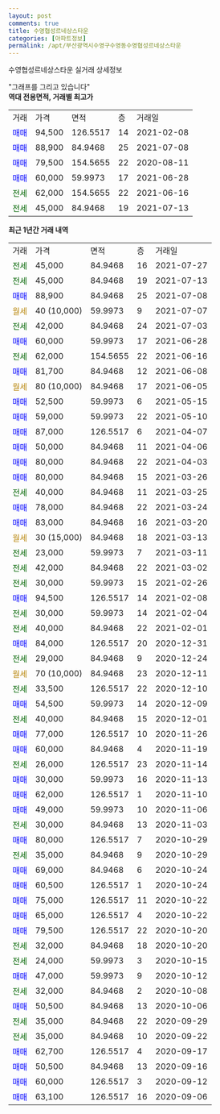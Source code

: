```yaml
---
layout: post
comments: true
title: 수영협성르네상스타운
categories: [아파트정보]
permalink: /apt/부산광역시수영구수영동수영협성르네상스타운
---
```


수영협성르네상스타운 실거래 상세정보

<script type="text/javascript">
  google.charts.load('current', {'packages':['line', 'corechart']});
  google.charts.setOnLoadCallback(drawChart);

  function drawChart() {
    var data = new google.visualization.DataTable();
    data.addColumn('date', '거래일');
    data.addColumn('number', "매매");
    data.addColumn('number', "전세");
    data.addColumn('number', "전매");

    data.addRows([[new Date(Date.parse("2021-07-27")), null, 45000, null], [new Date(Date.parse("2021-07-13")), null, 45000, null], [new Date(Date.parse("2021-07-08")), 88900, null, null], [new Date(Date.parse("2021-07-07")), null, null, null], [new Date(Date.parse("2021-07-03")), null, 42000, null], [new Date(Date.parse("2021-06-28")), 60000, null, null], [new Date(Date.parse("2021-06-16")), null, 62000, null], [new Date(Date.parse("2021-06-08")), 81700, null, null], [new Date(Date.parse("2021-06-05")), null, null, null], [new Date(Date.parse("2021-05-15")), 52500, null, null], [new Date(Date.parse("2021-05-10")), 59000, null, null], [new Date(Date.parse("2021-04-07")), 87000, null, null], [new Date(Date.parse("2021-04-06")), 50000, null, null], [new Date(Date.parse("2021-04-03")), 80000, null, null], [new Date(Date.parse("2021-03-26")), 80000, null, null], [new Date(Date.parse("2021-03-25")), null, 40000, null], [new Date(Date.parse("2021-03-24")), 78000, null, null], [new Date(Date.parse("2021-03-20")), 83000, null, null], [new Date(Date.parse("2021-03-13")), null, null, null], [new Date(Date.parse("2021-03-11")), null, 23000, null], [new Date(Date.parse("2021-03-02")), null, 42000, null], [new Date(Date.parse("2021-02-26")), null, 30000, null], [new Date(Date.parse("2021-02-08")), 94500, null, null], [new Date(Date.parse("2021-02-04")), null, 30000, null], [new Date(Date.parse("2021-02-01")), null, 40000, null], [new Date(Date.parse("2020-12-31")), 84000, null, null], [new Date(Date.parse("2020-12-24")), null, 29000, null], [new Date(Date.parse("2020-12-11")), null, null, null], [new Date(Date.parse("2020-12-10")), null, 33500, null], [new Date(Date.parse("2020-12-09")), 54500, null, null], [new Date(Date.parse("2020-12-01")), null, 40000, null], [new Date(Date.parse("2020-11-26")), 77000, null, null], [new Date(Date.parse("2020-11-19")), 60000, null, null], [new Date(Date.parse("2020-11-14")), null, 26000, null], [new Date(Date.parse("2020-11-13")), 30000, null, null], [new Date(Date.parse("2020-11-10")), 62000, null, null], [new Date(Date.parse("2020-11-06")), 49000, null, null], [new Date(Date.parse("2020-11-03")), null, 30000, null], [new Date(Date.parse("2020-10-29")), 80000, null, null], [new Date(Date.parse("2020-10-29")), null, 35000, null], [new Date(Date.parse("2020-10-24")), 69000, null, null], [new Date(Date.parse("2020-10-24")), 60500, null, null], [new Date(Date.parse("2020-10-22")), 75000, null, null], [new Date(Date.parse("2020-10-22")), 65000, null, null], [new Date(Date.parse("2020-10-20")), 79500, null, null], [new Date(Date.parse("2020-10-20")), null, 32000, null], [new Date(Date.parse("2020-10-15")), null, 24000, null], [new Date(Date.parse("2020-10-12")), 47000, null, null], [new Date(Date.parse("2020-10-08")), null, 32000, null], [new Date(Date.parse("2020-10-06")), 50500, null, null], [new Date(Date.parse("2020-09-29")), null, 35000, null], [new Date(Date.parse("2020-09-22")), null, 35000, null], [new Date(Date.parse("2020-09-17")), 62700, null, null], [new Date(Date.parse("2020-09-16")), 50500, null, null], [new Date(Date.parse("2020-09-12")), 60000, null, null], [new Date(Date.parse("2020-09-06")), 63100, null, null]]);

    var options = {
      hAxis: {
        format: 'yyyy/MM/dd'
      },    
      lineWidth: 0,
      pointsVisible: true,    
      title: '최근 1년간 유형별 실거래가 분포',
      legend: { position: 'bottom' }
    };

    var formatter = new google.visualization.NumberFormat({pattern:'###,###'} );
    formatter.format(data, 1);
    formatter.format(data, 2);
    
    setTimeout(function() {
        var chart = new google.visualization.LineChart(document.getElementById('columnchart_material'));
        chart.draw(data, (options));
        document.getElementById('loading').style.display = 'none';
    }, 200);
  }
</script>


<div id="loading" style="z-index:20; display: block; margin-left: 0px">"그래프를 그리고 있습니다"</div>
<div id="columnchart_material" style="width: 95%; margin-left: 0px; display: block"></div>
<!-- contents start -->
<b>역대 전용면적, 거래별 최고가</b>
<table class="sortable">
    <tr>
      <td>거래</td>
      <td>가격</td>
      <td>면적</td>
      <td>층</td>
      <td>거래일</td>
    </tr>
        <tr>
          <td><a style="color: blue">매매</a></td>
          <td>94,500</td>
          <td>126.5517</td>
          <td>14</td>
          <td>2021-02-08</td>
        </tr>            <tr>
          <td><a style="color: blue">매매</a></td>
          <td>88,900</td>
          <td>84.9468</td>
          <td>25</td>
          <td>2021-07-08</td>
        </tr>            <tr>
          <td><a style="color: blue">매매</a></td>
          <td>79,500</td>
          <td>154.5655</td>
          <td>22</td>
          <td>2020-08-11</td>
        </tr>            <tr>
          <td><a style="color: blue">매매</a></td>
          <td>60,000</td>
          <td>59.9973</td>
          <td>17</td>
          <td>2021-06-28</td>
        </tr>        
        <tr>
              <td><a style="color: darkgreen">전세</a></td>
              <td>62,000</td>
              <td>154.5655</td>
              <td>22</td>
              <td>2021-06-16</td>
            </tr>            <tr>
              <td><a style="color: darkgreen">전세</a></td>
              <td>45,000</td>
              <td>84.9468</td>
              <td>19</td>
              <td>2021-07-13</td>
            </tr>        
    
</table>

<b>최근 1년간 거래 내역</b>

<table class="sortable">
    <tr>
      <td>거래</td>
      <td>가격</td>
      <td>면적</td>
      <td>층</td>
      <td>거래일</td>
    </tr>
    <tr>
      <td><a style="color: darkgreen">전세</a></td>
      <td>45,000</td>
      <td>84.9468</td>
      <td>16</td>
      <td>2021-07-27</td>
    </tr>          <tr>
      <td><a style="color: darkgreen">전세</a></td>
      <td>45,000</td>
      <td>84.9468</td>
      <td>19</td>
      <td>2021-07-13</td>
    </tr>          <tr>
      <td><a style="color: blue">매매</a></td>
      <td>88,900</td>
      <td>84.9468</td>
      <td>25</td>
      <td>2021-07-08</td>
    </tr>          <tr>
      <td><a style="color: darkgoldenrod">월세</a></td>
      <td>40 (10,000)</td>
      <td>59.9973</td>
      <td>9</td>
      <td>2021-07-07</td>
    </tr>          <tr>
      <td><a style="color: darkgreen">전세</a></td>
      <td>42,000</td>
      <td>84.9468</td>
      <td>24</td>
      <td>2021-07-03</td>
    </tr>          <tr>
      <td><a style="color: blue">매매</a></td>
      <td>60,000</td>
      <td>59.9973</td>
      <td>17</td>
      <td>2021-06-28</td>
    </tr>          <tr>
      <td><a style="color: darkgreen">전세</a></td>
      <td>62,000</td>
      <td>154.5655</td>
      <td>22</td>
      <td>2021-06-16</td>
    </tr>          <tr>
      <td><a style="color: blue">매매</a></td>
      <td>81,700</td>
      <td>84.9468</td>
      <td>12</td>
      <td>2021-06-08</td>
    </tr>          <tr>
      <td><a style="color: darkgoldenrod">월세</a></td>
      <td>80 (10,000)</td>
      <td>84.9468</td>
      <td>17</td>
      <td>2021-06-05</td>
    </tr>          <tr>
      <td><a style="color: blue">매매</a></td>
      <td>52,500</td>
      <td>59.9973</td>
      <td>6</td>
      <td>2021-05-15</td>
    </tr>          <tr>
      <td><a style="color: blue">매매</a></td>
      <td>59,000</td>
      <td>59.9973</td>
      <td>22</td>
      <td>2021-05-10</td>
    </tr>          <tr>
      <td><a style="color: blue">매매</a></td>
      <td>87,000</td>
      <td>126.5517</td>
      <td>6</td>
      <td>2021-04-07</td>
    </tr>          <tr>
      <td><a style="color: blue">매매</a></td>
      <td>50,000</td>
      <td>84.9468</td>
      <td>11</td>
      <td>2021-04-06</td>
    </tr>          <tr>
      <td><a style="color: blue">매매</a></td>
      <td>80,000</td>
      <td>84.9468</td>
      <td>22</td>
      <td>2021-04-03</td>
    </tr>          <tr>
      <td><a style="color: blue">매매</a></td>
      <td>80,000</td>
      <td>84.9468</td>
      <td>15</td>
      <td>2021-03-26</td>
    </tr>          <tr>
      <td><a style="color: darkgreen">전세</a></td>
      <td>40,000</td>
      <td>84.9468</td>
      <td>11</td>
      <td>2021-03-25</td>
    </tr>          <tr>
      <td><a style="color: blue">매매</a></td>
      <td>78,000</td>
      <td>84.9468</td>
      <td>22</td>
      <td>2021-03-24</td>
    </tr>          <tr>
      <td><a style="color: blue">매매</a></td>
      <td>83,000</td>
      <td>84.9468</td>
      <td>16</td>
      <td>2021-03-20</td>
    </tr>          <tr>
      <td><a style="color: darkgoldenrod">월세</a></td>
      <td>30 (15,000)</td>
      <td>84.9468</td>
      <td>18</td>
      <td>2021-03-13</td>
    </tr>          <tr>
      <td><a style="color: darkgreen">전세</a></td>
      <td>23,000</td>
      <td>59.9973</td>
      <td>7</td>
      <td>2021-03-11</td>
    </tr>          <tr>
      <td><a style="color: darkgreen">전세</a></td>
      <td>42,000</td>
      <td>84.9468</td>
      <td>22</td>
      <td>2021-03-02</td>
    </tr>          <tr>
      <td><a style="color: darkgreen">전세</a></td>
      <td>30,000</td>
      <td>59.9973</td>
      <td>15</td>
      <td>2021-02-26</td>
    </tr>          <tr>
      <td><a style="color: blue">매매</a></td>
      <td>94,500</td>
      <td>126.5517</td>
      <td>14</td>
      <td>2021-02-08</td>
    </tr>          <tr>
      <td><a style="color: darkgreen">전세</a></td>
      <td>30,000</td>
      <td>59.9973</td>
      <td>14</td>
      <td>2021-02-04</td>
    </tr>          <tr>
      <td><a style="color: darkgreen">전세</a></td>
      <td>40,000</td>
      <td>84.9468</td>
      <td>22</td>
      <td>2021-02-01</td>
    </tr>          <tr>
      <td><a style="color: blue">매매</a></td>
      <td>84,000</td>
      <td>126.5517</td>
      <td>20</td>
      <td>2020-12-31</td>
    </tr>          <tr>
      <td><a style="color: darkgreen">전세</a></td>
      <td>29,000</td>
      <td>84.9468</td>
      <td>9</td>
      <td>2020-12-24</td>
    </tr>          <tr>
      <td><a style="color: darkgoldenrod">월세</a></td>
      <td>70 (10,000)</td>
      <td>84.9468</td>
      <td>23</td>
      <td>2020-12-11</td>
    </tr>          <tr>
      <td><a style="color: darkgreen">전세</a></td>
      <td>33,500</td>
      <td>126.5517</td>
      <td>22</td>
      <td>2020-12-10</td>
    </tr>          <tr>
      <td><a style="color: blue">매매</a></td>
      <td>54,500</td>
      <td>59.9973</td>
      <td>14</td>
      <td>2020-12-09</td>
    </tr>          <tr>
      <td><a style="color: darkgreen">전세</a></td>
      <td>40,000</td>
      <td>84.9468</td>
      <td>15</td>
      <td>2020-12-01</td>
    </tr>          <tr>
      <td><a style="color: blue">매매</a></td>
      <td>77,000</td>
      <td>126.5517</td>
      <td>10</td>
      <td>2020-11-26</td>
    </tr>          <tr>
      <td><a style="color: blue">매매</a></td>
      <td>60,000</td>
      <td>84.9468</td>
      <td>4</td>
      <td>2020-11-19</td>
    </tr>          <tr>
      <td><a style="color: darkgreen">전세</a></td>
      <td>26,000</td>
      <td>126.5517</td>
      <td>23</td>
      <td>2020-11-14</td>
    </tr>          <tr>
      <td><a style="color: blue">매매</a></td>
      <td>30,000</td>
      <td>59.9973</td>
      <td>16</td>
      <td>2020-11-13</td>
    </tr>          <tr>
      <td><a style="color: blue">매매</a></td>
      <td>62,000</td>
      <td>126.5517</td>
      <td>1</td>
      <td>2020-11-10</td>
    </tr>          <tr>
      <td><a style="color: blue">매매</a></td>
      <td>49,000</td>
      <td>59.9973</td>
      <td>10</td>
      <td>2020-11-06</td>
    </tr>          <tr>
      <td><a style="color: darkgreen">전세</a></td>
      <td>30,000</td>
      <td>84.9468</td>
      <td>13</td>
      <td>2020-11-03</td>
    </tr>          <tr>
      <td><a style="color: blue">매매</a></td>
      <td>80,000</td>
      <td>126.5517</td>
      <td>7</td>
      <td>2020-10-29</td>
    </tr>          <tr>
      <td><a style="color: darkgreen">전세</a></td>
      <td>35,000</td>
      <td>84.9468</td>
      <td>9</td>
      <td>2020-10-29</td>
    </tr>          <tr>
      <td><a style="color: blue">매매</a></td>
      <td>69,000</td>
      <td>84.9468</td>
      <td>6</td>
      <td>2020-10-24</td>
    </tr>          <tr>
      <td><a style="color: blue">매매</a></td>
      <td>60,500</td>
      <td>126.5517</td>
      <td>1</td>
      <td>2020-10-24</td>
    </tr>          <tr>
      <td><a style="color: blue">매매</a></td>
      <td>75,000</td>
      <td>126.5517</td>
      <td>11</td>
      <td>2020-10-22</td>
    </tr>          <tr>
      <td><a style="color: blue">매매</a></td>
      <td>65,000</td>
      <td>126.5517</td>
      <td>4</td>
      <td>2020-10-22</td>
    </tr>          <tr>
      <td><a style="color: blue">매매</a></td>
      <td>79,500</td>
      <td>126.5517</td>
      <td>22</td>
      <td>2020-10-20</td>
    </tr>          <tr>
      <td><a style="color: darkgreen">전세</a></td>
      <td>32,000</td>
      <td>84.9468</td>
      <td>18</td>
      <td>2020-10-20</td>
    </tr>          <tr>
      <td><a style="color: darkgreen">전세</a></td>
      <td>24,000</td>
      <td>59.9973</td>
      <td>3</td>
      <td>2020-10-15</td>
    </tr>          <tr>
      <td><a style="color: blue">매매</a></td>
      <td>47,000</td>
      <td>59.9973</td>
      <td>9</td>
      <td>2020-10-12</td>
    </tr>          <tr>
      <td><a style="color: darkgreen">전세</a></td>
      <td>32,000</td>
      <td>84.9468</td>
      <td>2</td>
      <td>2020-10-08</td>
    </tr>          <tr>
      <td><a style="color: blue">매매</a></td>
      <td>50,500</td>
      <td>84.9468</td>
      <td>13</td>
      <td>2020-10-06</td>
    </tr>          <tr>
      <td><a style="color: darkgreen">전세</a></td>
      <td>35,000</td>
      <td>84.9468</td>
      <td>22</td>
      <td>2020-09-29</td>
    </tr>          <tr>
      <td><a style="color: darkgreen">전세</a></td>
      <td>35,000</td>
      <td>84.9468</td>
      <td>10</td>
      <td>2020-09-22</td>
    </tr>          <tr>
      <td><a style="color: blue">매매</a></td>
      <td>62,700</td>
      <td>126.5517</td>
      <td>4</td>
      <td>2020-09-17</td>
    </tr>          <tr>
      <td><a style="color: blue">매매</a></td>
      <td>50,500</td>
      <td>84.9468</td>
      <td>13</td>
      <td>2020-09-16</td>
    </tr>          <tr>
      <td><a style="color: blue">매매</a></td>
      <td>60,000</td>
      <td>126.5517</td>
      <td>3</td>
      <td>2020-09-12</td>
    </tr>          <tr>
      <td><a style="color: blue">매매</a></td>
      <td>63,100</td>
      <td>126.5517</td>
      <td>16</td>
      <td>2020-09-06</td>
    </tr>      </table>
<!-- contents end -->    

